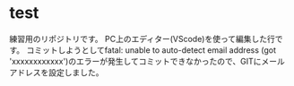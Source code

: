 # test
練習用のリポジトリです。
PC上のエディター(VScode)を使って編集した行です。
コミットしようとしてfatal: unable to auto-detect email address (got 'xxxxxxxxxxxx')のエラーが発生してコミットできなかったので、GITにメールアドレスを設定しました。